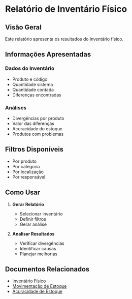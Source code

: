 # Relatório de Inventário Físico

## Visão Geral

Este relatório apresenta os resultados do inventário físico.

## Informações Apresentadas

### Dados do Inventário
- Produto e código
- Quantidade sistema
- Quantidade contada
- Diferenças encontradas

### Análises
- Divergências por produto
- Valor das diferenças
- Acuracidade do estoque
- Produtos com problemas

## Filtros Disponíveis

- Por produto
- Por categoria
- Por localização
- Por responsável

## Como Usar

1. **Gerar Relatório**
   - Selecionar inventário
   - Definir filtros
   - Gerar análise

2. **Analisar Resultados**
   - Verificar divergências
   - Identificar causas
   - Planejar melhorias

## Documentos Relacionados

- [Inventário Físico](../estoque/inventario-fisico.md)
- [Movimentação de Estoque](../estoque/movimentacao-estoque.md)
- [Acuracidade de Estoque](../estoque/acuracidade-estoque.md)
